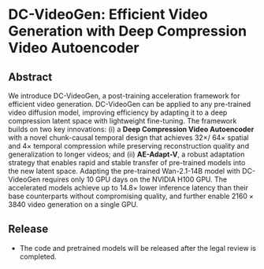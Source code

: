 # DC-VideoGen: Efficient Video Generation with Deep Compression Video Autoencoder

## Abstract

We introduce DC-VideoGen, a post-training acceleration framework for efficient video generation. DC-VideoGen can be applied to any pre-trained video diffusion model, improving efficiency by adapting it to a deep compression latent space with lightweight fine-tuning. The framework builds on two key innovations: (i) a **Deep Compression Video Autoencoder** with a novel chunk-causal temporal design that achieves $32\times$/ $64\times$ spatial and $4\times$ temporal compression while preserving reconstruction quality and generalization to longer videos; and (ii) **AE-Adapt-V**, a robust adaptation strategy that enables rapid and stable transfer of pre-trained models into the new latent space. Adapting the pre-trained Wan-2.1-14B model with DC-VideoGen requires only 10 GPU days on the NVIDIA H100 GPU. The accelerated models achieve up to $14.8\times$ lower inference latency than their base counterparts without compromising quality, and further enable $2160\times 3840$ video generation on a single GPU. 

## Release
- The code and pretrained models will be released after the legal review is completed.
